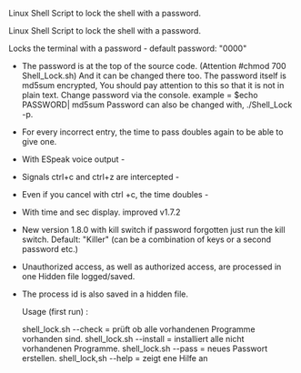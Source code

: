 Linux Shell Script to lock the shell with a password.

Linux Shell Script to lock the shell with a password.
 
  Locks the terminal with a password - default password: "0000"
- The password is at the top of the source code. (Attention #chmod 700 Shell_Lock.sh)
  And it can be changed there too. The password itself is md5sum encrypted,
  You should pay attention to this so that it is not in plain text.
  Change password via the console. example = $echo PASSWORD| md5sum
  Password can also be changed with, ./Shell_Lock -p.
- For every incorrect entry, the time to pass doubles again
  to be able to give one.
- With ESpeak voice output -
- Signals ctrl+c and ctrl+z are intercepted -
- Even if you cancel with ctrl +c, the time doubles -
- With time and sec display. improved v1.7.2
- New version 1.8.0 with kill switch if password forgotten
  just run the kill switch. Default: "Killer"
  (can be a combination of keys or a second password etc.)
- Unauthorized access, as well as authorized access, are processed in one
  Hidden file logged/saved.
- The process id is also saved in a hidden file.

  Usage  (first run) :

  shell_lock.sh --check        = prüft ob alle vorhandenen Programme vorhanden sind.
  shell_lock.sh --install      =  installiert alle nicht vorhandenen Programme.
  shell_lock.sh --pass         = neues Passwort erstellen.
  shell_lock,sh --help         = zeigt ene Hilfe an
